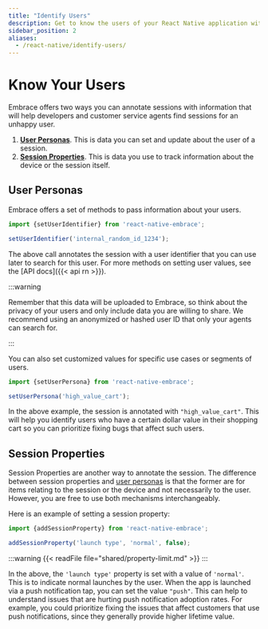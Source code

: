 ```yaml
---
title: "Identify Users"
description: Get to know the users of your React Native application with the Embrace SDK
sidebar_position: 2
aliases:
  - /react-native/identify-users/
---
```


# Know Your Users

Embrace offers two ways you can annotate sessions with information that will help developers and customer service agents find 
sessions for an unhappy user.

1. [**User Personas**](/react-native/features/identify-users#user-personas). This is data you can set and update about the user of a session.
1. [**Session Properties**](/react-native/features/identify-users#session-properties). This is data you use to track information about the device or the session itself.

## User Personas

Embrace offers a set of methods to pass information about your users.

```javascript
import {setUserIdentifier} from 'react-native-embrace';

setUserIdentifier('internal_random_id_1234');
```

The above call annotates the session with a user identifier that you can use later to search for this user.
For more methods on setting user values, see the [API docs]({{< api rn >}}). 

:::warning

Remember that this data will be uploaded to Embrace, so think about the privacy of your users and only include data you are willing to share.
We recommend using an anonymized or hashed user ID that only your agents can search for.

:::

You can also set customized values for specific use cases or segments of users.

```javascript
import {setUserPersona} from 'react-native-embrace';

setUserPersona('high_value_cart');
```

In the above example, the session is annotated with `"high_value_cart"`.
This will help you identify users who have a certain dollar value in their shopping cart so you can prioritize fixing bugs that affect such users.

## Session Properties

Session Properties are another way to annotate the session.
The difference between session properties and [user personas](/react-native/features/identify-users#user-personas) is that the former are for items relating to the session or the device and not necessarily to the user.
However, you are free to use both mechanisms interchangeably.

Here is an example of setting a session property:

```javascript
import {addSessionProperty} from 'react-native-embrace';

addSessionProperty('launch type', 'normal', false);
```

:::warning
{{< readFile file="shared/property-limit.md" >}}
:::

In the above, the `'launch type'` property is set with a value of `'normal'`.
This is to indicate normal launches by the user.
When the app is launched via a push notification tap, you can set the value `"push"`.
This can help to understand issues that are hurting push notification adoption rates.
For example, you could prioritize fixing the issues that affect customers that use push notifications, since they generally provide higher lifetime value.
